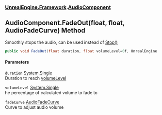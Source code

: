 ### [UnrealEngine.Framework](UnrealEngine_Framework.md 'UnrealEngine.Framework').[AudioComponent](AudioComponent.md 'UnrealEngine.Framework.AudioComponent')
## AudioComponent.FadeOut(float, float, AudioFadeCurve) Method
Smoothly stops the audio, can be used instead of [Stop()](AudioComponent_Stop().md 'UnrealEngine.Framework.AudioComponent.Stop()')
```csharp
public void FadeOut(float duration, float volumeLevel=0f, UnrealEngine.Framework.AudioFadeCurve fadeCurve=UnrealEngine.Framework.AudioFadeCurve.Linear);
```
#### Parameters
<a name='UnrealEngine_Framework_AudioComponent_FadeOut(float_float_UnrealEngine_Framework_AudioFadeCurve)_duration'></a>
`duration` [System.Single](https://docs.microsoft.com/en-us/dotnet/api/System.Single 'System.Single')  
Duration to reach [volumeLevel](AudioComponent_FadeOut(float_float_AudioFadeCurve).md#UnrealEngine_Framework_AudioComponent_FadeOut(float_float_UnrealEngine_Framework_AudioFadeCurve)_volumeLevel 'UnrealEngine.Framework.AudioComponent.FadeOut(float, float, UnrealEngine.Framework.AudioFadeCurve).volumeLevel')
  
<a name='UnrealEngine_Framework_AudioComponent_FadeOut(float_float_UnrealEngine_Framework_AudioFadeCurve)_volumeLevel'></a>
`volumeLevel` [System.Single](https://docs.microsoft.com/en-us/dotnet/api/System.Single 'System.Single')  
he percentage of calculated volume to fade to
  
<a name='UnrealEngine_Framework_AudioComponent_FadeOut(float_float_UnrealEngine_Framework_AudioFadeCurve)_fadeCurve'></a>
`fadeCurve` [AudioFadeCurve](AudioFadeCurve.md 'UnrealEngine.Framework.AudioFadeCurve')  
Curve to adjust audio volume
  
